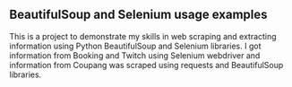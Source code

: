 ## BeautifulSoup and Selenium usage examples
This is a project to demonstrate my skills in web scraping and extracting information using Python BeautifulSoup and Selenium libraries. I got information from Booking and Twitch using Selenium webdriver and information from Coupang was scraped using requests and BeautifulSoup libraries.
